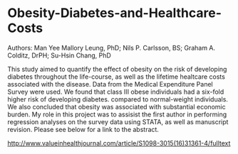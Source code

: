 # Obesity-Diabetes-and-Healthcare-Costs

Authors: Man Yee Mallory Leung, PhD; Nils P. Carlsson, BS; Graham A. Colditz, DrPH; Su-Hsin Chang, PhD

This study aimed to quantify the effect of obesity on the risk of developing diabetes throughout the life-course, as well as the lifetime healtcare costs associated with the disease. Data from the Medical Expenditure Panel Survey were used. We found that class III obese individuals had a six-fold higher risk of developing diabetes. compared to normal-weight individuals. We also concluded that obesity was associated with substantial economic burden. My role in this project was to assisist the first author in performing regression analyses on the survey data using STATA, as well as manuscript revision. Please see below for a link to the abstract. 

http://www.valueinhealthjournal.com/article/S1098-3015(16)31361-4/fulltext
